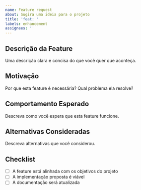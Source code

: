 ```yaml
---
name: Feature request
about: Sugira uma ideia para o projeto
title: 'feat: '
labels: enhancement
assignees: ''
---
```


## Descrição da Feature
Uma descrição clara e concisa do que você quer que aconteça.

## Motivação
Por que esta feature é necessária? Qual problema ela resolve?

## Comportamento Esperado
Descreva como você espera que esta feature funcione.

## Alternativas Consideradas
Descreva alternativas que você considerou.

## Checklist
- [ ] A feature está alinhada com os objetivos do projeto
- [ ] A implementação proposta é viável
- [ ] A documentação será atualizada 